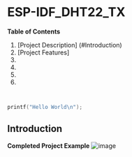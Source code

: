 # ESP-IDF_DHT22_TX

**Table of Contents** 
1. [Project Description] (#Introduction)
1. [Project Features]
1.
1.
1.
1.


```c


printf("Hello World\n");

```



## Introduction 





**Completed Project Example**
![image](https://github.com/rudi547317/ESP-IDF_DHT22_TX/assets/133919829/0d16897e-867d-4298-a99f-3b3447507038)
